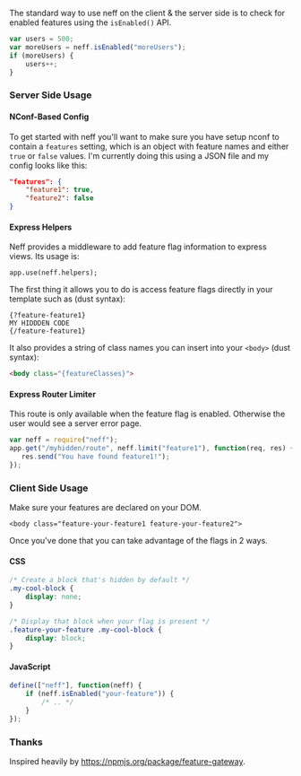 The standard way to use neff on the client & the server side is to check for enabled features using the `isEnabled()` API.

```javascript
var users = 500;
var moreUsers = neff.isEnabled("moreUsers");
if (moreUsers) {
    users++;
}
```

### Server Side Usage

#### NConf-Based Config

To get started with neff you'll want to make sure you have setup nconf to contain a `features` setting, which is an object with feature names and either `true` or `false` values. I'm currently doing this using a JSON file and my config looks like this:

```json
"features": {
    "feature1": true,
    "feature2": false
}
```

#### Express Helpers

Neff provides a middleware to add feature flag information to express views. Its usage is:

```
app.use(neff.helpers);
```

The first thing it allows you to do is access feature flags directly in your template such as (dust syntax):

```
{?feature-feature1}
MY HIDDDEN CODE
{/feature-feature1}

```

It also provides a string of class names you can insert into your `<body>` (dust syntax):

```html
<body class="{featureClasses}">
```

#### Express Router Limiter


This route is only available when the feature flag is enabled. Otherwise the user would see a server error page.

```javascript
var neff = require("neff");
app.get("/myhidden/route", neff.limit("feature1"), function(req, res) {
   res.send("You have found feature1!");
});
```

### Client Side Usage


Make sure your features are declared on your DOM.

```
<body class="feature-your-feature1 feature-your-feature2">
```

Once you've done that you can take advantage of the flags in 2 ways.


#### CSS

```css
/* Create a block that's hidden by default */
.my-cool-block {
	display: none;
}

/* Display that block when your flag is present */
.feature-your-feature .my-cool-block {
	display: block;
}
```

#### JavaScript

```javascript
define(["neff"], function(neff) {
	if (neff.isEnabled("your-feature")) {
		/* .. */
	}
});
```

### Thanks

Inspired heavily by https://npmjs.org/package/feature-gateway.

